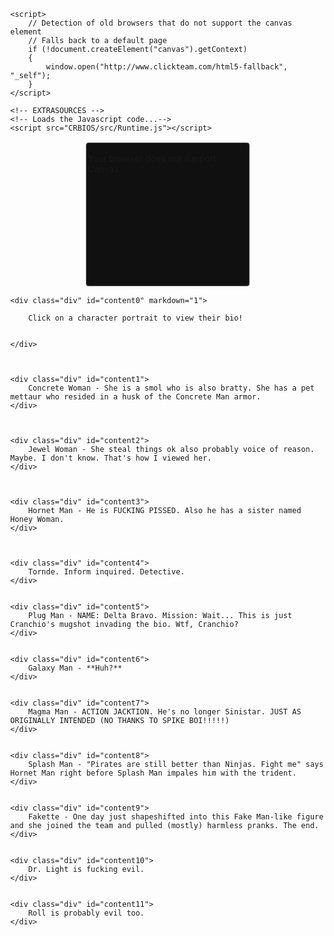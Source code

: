 <html lang="en">

<head>
<meta http-equiv="Content-Type" content="text/html; charset=UTF-8"/>
<meta name="viewport" content="width=device-width, initial-scale=1" />
<style type="text/css">
html {height: 100%;}
body {
	background-repeat: no-repeat;
	background-attachment: fixed;
	height: 100%;
	min-height: 100%;
	margin: 0;
}

}
#bloctxt {
	border-right-width: 5px;
	border-right-style: solid;
	border-right-color: #962300;
	padding-right: 10px;
	position: absolute;
	top:5%;
	right: 75%;
	width: 600px;
	margin-right: 260px
}
#wrapper {
	padding: 2px;
	margin: 0 auto;
}
#border {
	background-color: #101010;
	border: 1px solid #606060;
	-webkit-border-radius: 1px;
	-moz-border-radius: 4px;
	border-radius: 4px;
	margin: 0 auto;
	padding: 2px;
	width:256px;
	height:224px;
}

#canvas {
	width:256px; 
	height:224px;
}

#MMFCanvas {
	-webkit-box-shadow:  0px 0px 4px 4px rgba(0, 0, 0, 0.25); 
    box-shadow:  0px 0px 4px 4px rgba(0, 0, 0, 0.25);
}


</style>

	<script>
	   	// Detection of old browsers that do not support the canvas element
		// Falls back to a default page
	    if (!document.createElement("canvas").getContext)
	    {
			window.open("http://www.clickteam.com/html5-fallback", "_self");
		}
	</script>
	
  	<!-- EXTRASOURCES -->
	<!-- Loads the Javascript code...-->
  	<script src="CRBIOS/src/Runtime.js"></script>

</head>

<!-- This is where we create the Canvas element that will contain the application...-->
<body>
    <div id="wrapper">
	    <div id="border">
		    <div id="canvas">
			    <canvas id="MMFCanvas" width="256" height="224">
				    <p>Your browser does not support Canvas.</p>
			    </canvas>   
		    </div>
	    </div>
    </div>  
    <script>
        // RUNTIMESTART
        // This is where the HTML5 runtime is actually started
	    window.addEventListener("load", windowLoaded, false);
	    function windowLoaded()
	    {
		    // Calls the runtime
		    // First parameter : name of the canvas element
		    // Second parameter : path to the cch file. Images and sounds must lay beside this file
		    new Runtime("MMFCanvas", "CRBIOS/assets/CRBIOS.cch");
	    }
        // RUNTIMESTARTEND
    </script>
   </body>
</html>

<script src="assets/js/scrollpage.js"></script>

<body>
<span class="col-md-3">
	<p></p><p></p>
	
	
	<div class="div" id="content0" markdown="1">
	
		Click on a character portrait to view their bio!
		
		
    </div>
	
	
	
    <div class="div" id="content1">
        Concrete Woman - She is a smol who is also bratty. She has a pet mettaur who resided in a husk of the Concrete Man armor.
    </div>
		
		
		
    <div class="div" id="content2">
        Jewel Woman - She steal things ok also probably voice of reason. Maybe. I don't know. That's how I viewed her.
    </div>
	
	
	
    <div class="div" id="content3">
        Hornet Man - He is FUCKING PISSED. Also he has a sister named Honey Woman.
    </div>
	
	
	
    <div class="div" id="content4">
        Tornde. Inform inquired. Detective.
    </div>
	
	
    <div class="div" id="content5">
        Plug Man - NAME: Delta Bravo. Mission: Wait... This is just Cranchio's mugshot invading the bio. Wtf, Cranchio?
    </div>
	
	
    <div class="div" id="content6">
		Galaxy Man - **Huh?**
    </div>
	
	
    <div class="div" id="content7">
        Magma Man - ACTION JACKTION. He's no longer Sinistar. JUST AS ORIGINALLY INTENDED (NO THANKS TO SPIKE BOI!!!!!)
    </div>
	
	
    <div class="div" id="content8">
        Splash Man - "Pirates are still better than Ninjas. Fight me" says Hornet Man right before Splash Man impales him with the trident.
    </div>
	
	
    <div class="div" id="content9">
        Fakette - One day just shapeshifted into this Fake Man-like figure and she joined the team and pulled (mostly) harmless pranks. The end.
    </div>
	
	
    <div class="div" id="content10">
        Dr. Light is fucking evil.
    </div>
	
	
    <div class="div" id="content11">
        Roll is probably evil too.
    </div>
	
	

</span>
</body>
